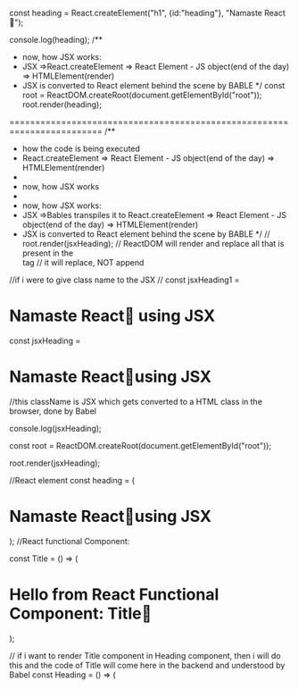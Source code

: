 const heading = React.createElement("h1", {id:"heading"}, "Namaste React🚀");

console.log(heading);
/**
 * now, how JSX works:
 * JSX =>React.createElement => React Element - JS object(end of the day) => HTMLElement(render)
 * JSX is converted to React element behind the scene by BABLE
 */
const root = ReactDOM.createRoot(document.getElementById("root"));
root.render(heading);

========================================================================
/**
 * how the code is being executed
 * React.createElement => React Element - JS object(end of the day) => HTMLElement(render)
 * 
 * now, how JSX works
 * 
 * now, how JSX works:
 * JSX =>Bables transpiles it to React.createElement => React Element - JS object(end of the day) => HTMLElement(render)
 * JSX is converted to React element behind the scene by BABLE
 */
// root.render(jsxHeading);
// ReactDOM will render and replace all that is present in the <div> tag 
//  it will replace, NOT append

//if i were to give class name to the JSX 
// const jsxHeading1 = <h1 className="head">Namaste React🚀 using JSX</h1>

const jsxHeading = <h1 className = "heading">Namaste React🚀using JSX</h1>
//this className is JSX which gets converted to a HTML class in the browser, done by Babel 

console.log(jsxHeading);

const root = ReactDOM.createRoot(document.getElementById("root"));

root.render(jsxHeading);

//React element
const heading = (
    <h1 className="head">
        Namaste React🚀using JSX
    </h1>
);
//React functional Component:

const Title = () => (
    <div id = "container">
        <h1 className="head"> Hello from React Functional Component: Title🚀</h1>
    </div>
);

// if i want to render Title component in Heading component, then i will do this and the code of Title will come here in the backend and understood by Babel
const Heading = () => (
    <div id = "container">
        <Title/>    
        <h1 className="head"> Hello from React Functional Component: Heading🚀</h1>
    </div>
);
//above is called Component Composition: composing two component together like above example 
const root = ReactDOM.createRoot(document.getElementById("root"));

root.render(<Heading />);

//React Component: Everything is a component in react:
/**
 * two types of component
 * class based : old way
 * functional based : new way
 *
 * (a) Functional Component:
 * const Heading = ()=> (
 *  return <h1 className = "head"> Hello from React Functional Component</h1>
 * );
 *
 * We can also created Nested Functional Component:
 * const Heading = () =>(
 *  <div id = "container">
 *      <h1 className = "head"> Hello from Nested  React Functional Component</h1>
 * </div>
 * );
 *
 * to render functional component : root.render(<Heading/>);
 *
 *
 * */

==========================================================
Eipsode 4:

Hard coding the values :

const ResturantCard = () =>{
    return (
        <div className="res-card">
            <img className = "res-logo" alt = "res-logo" src = "https://encrypted-tbn0.gstatic.com/images?q=tbn:ANd9GcSDcCU2eMgh5ybB55I_hLeYiNQ8yuC9_lbSGdH3jtCCPg9S4nIJJZOFTn-2CfXIc3f8Big&usqp=CAU" />
            <h3 className="res-name1">Meghna Foods</h3>
            <h4 className="cuisine">Biryani, North India, Thai</h4>
            <h4 className="rating">4.4 ⭐</h4>
            <h4 className="del-time"> ETA : 40 - 45 mins</h4>

        </div>
    )
}